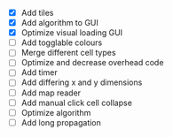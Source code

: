 - [x] Add tiles
- [x] Add algorithm to GUI
- [x] Optimize visual loading GUI
- [ ] Add togglable colours
- [ ] Merge different cell types
- [ ] Optimize and decrease overhead code
- [ ] Add timer
- [ ] Add differing x and y dimensions
- [ ] Add map reader
- [ ] Add manual click cell collapse
- [ ] Optimize algorithm
- [ ] Add long propagation

